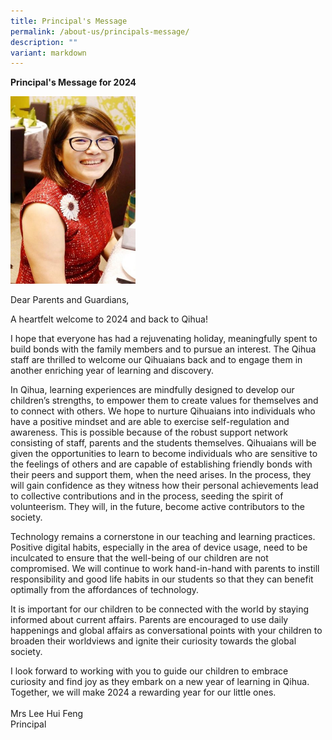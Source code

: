 ```yaml
---
title: Principal's Message
permalink: /about-us/principals-message/
description: ""
variant: markdown
---
```

**Principal's Message for 2024**


<img src="/images/About Us/Mrs-Lee-365x600.jpeg" style="width:200px;height:300px;">


Dear Parents and Guardians,  

A heartfelt welcome to 2024 and back to Qihua!  
  
I hope that everyone has had a rejuvenating holiday, meaningfully spent to build bonds with the family members and to pursue an interest. The Qihua staff are thrilled to welcome our Qihuaians back and to engage them in another enriching year of learning and discovery.

In Qihua, learning experiences are mindfully designed to develop our children’s strengths, to empower them to create values for themselves and to connect with others. We hope to nurture Qihuaians into individuals who have a positive mindset and are able to exercise self-regulation and awareness. This is possible because of the robust support network consisting of staff, parents and the students themselves. Qihuaians will be given the opportunities to learn to become individuals who are sensitive to the feelings of others and are capable of establishing friendly bonds with their peers and support them, when the need arises. In the process, they will gain confidence as they witness how their personal achievements lead to collective contributions and in the process, seeding the spirit of volunteerism. They will, in the future, become active contributors to the society.

Technology remains a cornerstone in our teaching and learning practices. Positive digital habits, especially in the area of device usage, need to be inculcated to ensure that the well-being of our children are not compromised. We will continue to work hand-in-hand with parents to instill responsibility and good life habits in our students so that they can benefit optimally from the affordances of technology.

It is important for our children to be connected with the world by staying informed about current affairs. Parents are encouraged to use daily happenings and global affairs as conversational points with your children to broaden their worldviews and ignite their curiosity towards the global society.

I look forward to working with you to guide our children to embrace curiosity and find joy as they embark on a new year of learning in Qihua. Together, we will make 2024 a rewarding year for our little ones.
<br>
<br>
Mrs Lee Hui Feng
<br>
Principal
